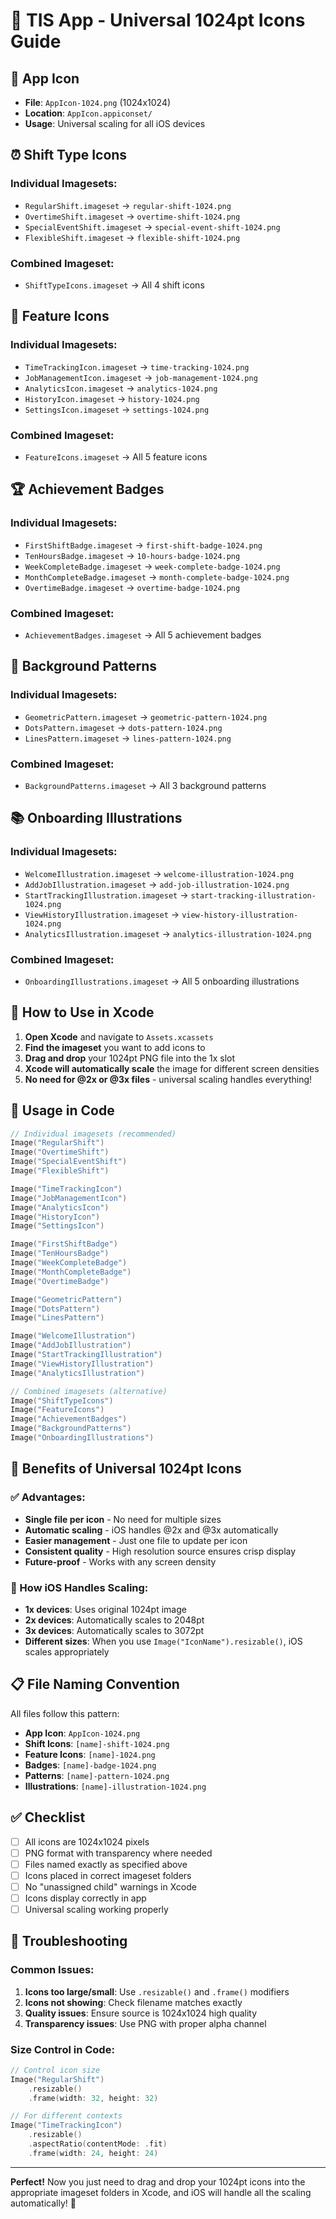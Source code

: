 # 🎨 TIS App - Universal 1024pt Icons Guide

## 📱 **App Icon**
- **File**: `AppIcon-1024.png` (1024x1024)
- **Location**: `AppIcon.appiconset/`
- **Usage**: Universal scaling for all iOS devices

## ⏰ **Shift Type Icons**

### **Individual Imagesets:**
- `RegularShift.imageset` → `regular-shift-1024.png`
- `OvertimeShift.imageset` → `overtime-shift-1024.png`
- `SpecialEventShift.imageset` → `special-event-shift-1024.png`
- `FlexibleShift.imageset` → `flexible-shift-1024.png`

### **Combined Imageset:**
- `ShiftTypeIcons.imageset` → All 4 shift icons

## 🎯 **Feature Icons**

### **Individual Imagesets:**
- `TimeTrackingIcon.imageset` → `time-tracking-1024.png`
- `JobManagementIcon.imageset` → `job-management-1024.png`
- `AnalyticsIcon.imageset` → `analytics-1024.png`
- `HistoryIcon.imageset` → `history-1024.png`
- `SettingsIcon.imageset` → `settings-1024.png`

### **Combined Imageset:**
- `FeatureIcons.imageset` → All 5 feature icons

## 🏆 **Achievement Badges**

### **Individual Imagesets:**
- `FirstShiftBadge.imageset` → `first-shift-badge-1024.png`
- `TenHoursBadge.imageset` → `10-hours-badge-1024.png`
- `WeekCompleteBadge.imageset` → `week-complete-badge-1024.png`
- `MonthCompleteBadge.imageset` → `month-complete-badge-1024.png`
- `OvertimeBadge.imageset` → `overtime-badge-1024.png`

### **Combined Imageset:**
- `AchievementBadges.imageset` → All 5 achievement badges

## 🎨 **Background Patterns**

### **Individual Imagesets:**
- `GeometricPattern.imageset` → `geometric-pattern-1024.png`
- `DotsPattern.imageset` → `dots-pattern-1024.png`
- `LinesPattern.imageset` → `lines-pattern-1024.png`

### **Combined Imageset:**
- `BackgroundPatterns.imageset` → All 3 background patterns

## 📚 **Onboarding Illustrations**

### **Individual Imagesets:**
- `WelcomeIllustration.imageset` → `welcome-illustration-1024.png`
- `AddJobIllustration.imageset` → `add-job-illustration-1024.png`
- `StartTrackingIllustration.imageset` → `start-tracking-illustration-1024.png`
- `ViewHistoryIllustration.imageset` → `view-history-illustration-1024.png`
- `AnalyticsIllustration.imageset` → `analytics-illustration-1024.png`

### **Combined Imageset:**
- `OnboardingIllustrations.imageset` → All 5 onboarding illustrations

## 🚀 **How to Use in Xcode**

1. **Open Xcode** and navigate to `Assets.xcassets`
2. **Find the imageset** you want to add icons to
3. **Drag and drop** your 1024pt PNG file into the 1x slot
4. **Xcode will automatically scale** the image for different screen densities
5. **No need for @2x or @3x files** - universal scaling handles everything!

## 📝 **Usage in Code**

```swift
// Individual imagesets (recommended)
Image("RegularShift")
Image("OvertimeShift")
Image("SpecialEventShift")
Image("FlexibleShift")

Image("TimeTrackingIcon")
Image("JobManagementIcon")
Image("AnalyticsIcon")
Image("HistoryIcon")
Image("SettingsIcon")

Image("FirstShiftBadge")
Image("TenHoursBadge")
Image("WeekCompleteBadge")
Image("MonthCompleteBadge")
Image("OvertimeBadge")

Image("GeometricPattern")
Image("DotsPattern")
Image("LinesPattern")

Image("WelcomeIllustration")
Image("AddJobIllustration")
Image("StartTrackingIllustration")
Image("ViewHistoryIllustration")
Image("AnalyticsIllustration")

// Combined imagesets (alternative)
Image("ShiftTypeIcons")
Image("FeatureIcons")
Image("AchievementBadges")
Image("BackgroundPatterns")
Image("OnboardingIllustrations")
```

## 🎯 **Benefits of Universal 1024pt Icons**

### **✅ Advantages:**
- **Single file per icon** - No need for multiple sizes
- **Automatic scaling** - iOS handles @2x and @3x automatically
- **Easier management** - Just one file to update per icon
- **Consistent quality** - High resolution source ensures crisp display
- **Future-proof** - Works with any screen density

### **📱 How iOS Handles Scaling:**
- **1x devices**: Uses original 1024pt image
- **2x devices**: Automatically scales to 2048pt
- **3x devices**: Automatically scales to 3072pt
- **Different sizes**: When you use `Image("IconName").resizable()`, iOS scales appropriately

## 📋 **File Naming Convention**

All files follow this pattern:
- **App Icon**: `AppIcon-1024.png`
- **Shift Icons**: `[name]-shift-1024.png`
- **Feature Icons**: `[name]-1024.png`
- **Badges**: `[name]-badge-1024.png`
- **Patterns**: `[name]-pattern-1024.png`
- **Illustrations**: `[name]-illustration-1024.png`

## ✅ **Checklist**

- [ ] All icons are 1024x1024 pixels
- [ ] PNG format with transparency where needed
- [ ] Files named exactly as specified above
- [ ] Icons placed in correct imageset folders
- [ ] No "unassigned child" warnings in Xcode
- [ ] Icons display correctly in app
- [ ] Universal scaling working properly

## 🔧 **Troubleshooting**

### **Common Issues:**
1. **Icons too large/small**: Use `.resizable()` and `.frame()` modifiers
2. **Icons not showing**: Check filename matches exactly
3. **Quality issues**: Ensure source is 1024x1024 high quality
4. **Transparency issues**: Use PNG with proper alpha channel

### **Size Control in Code:**
```swift
// Control icon size
Image("RegularShift")
    .resizable()
    .frame(width: 32, height: 32)

// For different contexts
Image("TimeTrackingIcon")
    .resizable()
    .aspectRatio(contentMode: .fit)
    .frame(width: 24, height: 24)
```

---

**Perfect!** Now you just need to drag and drop your 1024pt icons into the appropriate imageset folders in Xcode, and iOS will handle all the scaling automatically! 🎉
